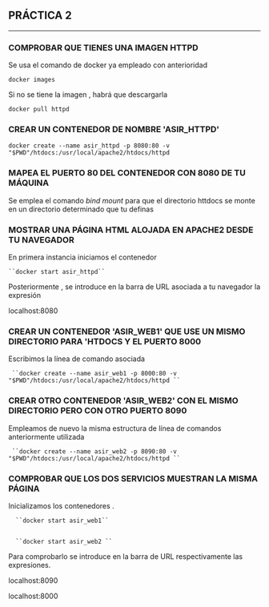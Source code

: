## PRÁCTICA 2



*******




### COMPROBAR QUE TIENES UNA IMAGEN HTTPD


Se usa el comando de docker ya empleado con anterioridad

   ``docker images``


Si no se tiene la imagen , habrá que descargarla 


   ``docker pull httpd``
   





### CREAR UN CONTENEDOR DE NOMBRE 'ASIR_HTTPD'



   ``docker create --name asir_httpd -p 8080:80 -v  "$PWD"/htdocs:/usr/local/apache2/htdocs/httpd ``






### MAPEA EL PUERTO 80 DEL CONTENEDOR CON 8080 DE TU MÁQUINA 



Se emplea el comando _bind mount_ para que el directorio httdocs  se monte en un directorio determinado que tu definas






### MOSTRAR UNA PÁGINA HTML ALOJADA EN APACHE2 DESDE TU NAVEGADOR 



En primera instancia iniciamos el contenedor 


    ``docker start asir_httpd``


Posteriormente , se introduce en la barra de URL asociada a tu navegador la expresión  


localhost:8080





### CREAR UN CONTENEDOR 'ASIR_WEB1' QUE USE UN MISMO DIRECTORIO PARA 'HTDOCS Y EL PUERTO 8000




Escribimos la línea de comando asociada 



     ``docker create --name asir_web1 -p 8000:80 -v  "$PWD"/htdocs:/usr/local/apache2/htdocs/httpd ``





### CREAR OTRO CONTENEDOR 'ASIR_WEB2' CON EL MISMO DIRECTORIO PERO CON OTRO PUERTO 8090




Empleamos de nuevo la misma estructura de línea de comandos anteriormente utilizada



     ``docker create --name asir_web2 -p 8090:80 -v  "$PWD"/htdocs:/usr/local/apache2/htdocs/httpd ``





### COMPROBAR QUE LOS DOS SERVICIOS MUESTRAN LA MISMA PÁGINA 




Inicializamos los contenedores .



      ``docker start asir_web1``
      
      
      ``docker start asir_web2 ``   



Para comprobarlo se introduce en la barra de URL respectivamente  las expresiones.

localhost:8090

localhost:8000 


